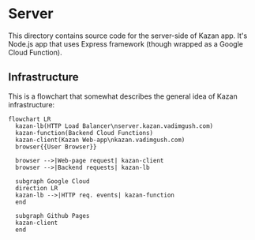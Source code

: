 # Server

This directory contains source code for the server-side of Kazan app. It's Node.js app that uses Express framework (though wrapped as a Google Cloud Function).

## Infrastructure

This is a flowchart that somewhat describes the general idea of Kazan infrastructure:

```mermaid
flowchart LR
  kazan-lb(HTTP Load Balancer\nserver.kazan.vadimgush.com)
  kazan-function(Backend Cloud Functions)
  kazan-client(Kazan Web-app\nkazan.vadimgush.com)
  browser{{User Browser}}
  
  browser -->|Web-page request| kazan-client
  browser -->|Backend requests| kazan-lb
  
  subgraph Google Cloud
  direction LR
  kazan-lb -->|HTTP req. events| kazan-function
  end
  
  subgraph Github Pages
  kazan-client
  end
```
